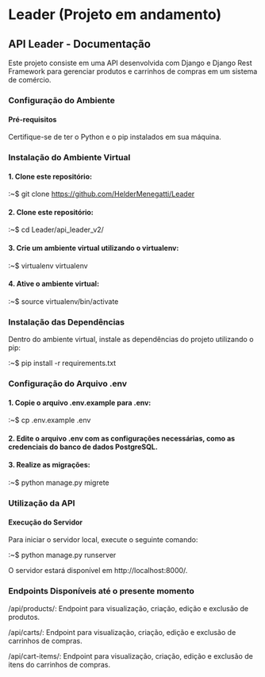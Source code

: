 # Leader (Projeto em andamento)
## API Leader - Documentação
Este projeto consiste em uma API desenvolvida com Django e Django Rest Framework para gerenciar produtos e carrinhos de compras em um sistema de comércio.

### Configuração do Ambiente

#### Pré-requisitos
Certifique-se de ter o Python e o pip instalados em sua máquina.

### Instalação do Ambiente Virtual
#### 1. Clone este repositório:

:~$ git clone https://github.com/HelderMenegatti/Leader

#### 2. Clone este repositório:

:~$ cd Leader/api_leader_v2/

#### 3. Crie um ambiente virtual utilizando o virtualenv:

:~$ virtualenv virtualenv

#### 4. Ative o ambiente virtual:

:~$ source virtualenv/bin/activate

### Instalação das Dependências

Dentro do ambiente virtual, instale as dependências do projeto utilizando o pip:

:~$ pip install -r requirements.txt

### Configuração do Arquivo .env

#### 1. Copie o arquivo .env.example para .env:

:~$ cp .env.example .env

#### 2. Edite o arquivo .env com as configurações necessárias, como as credenciais do banco de dados PostgreSQL.

#### 3. Realize as migrações:

:~$ python manage.py migrete

### Utilização da API
#### Execução do Servidor
Para iniciar o servidor local, execute o seguinte comando:

:~$ python manage.py runserver

O servidor estará disponível em http://localhost:8000/.

### Endpoints Disponíveis até o presente momento

/api/products/: Endpoint para visualização, criação, edição e exclusão de produtos.

/api/carts/: Endpoint para visualização, criação, edição e exclusão de carrinhos de compras.

/api/cart-items/: Endpoint para visualização, criação, edição e exclusão de itens do carrinhos de compras.
